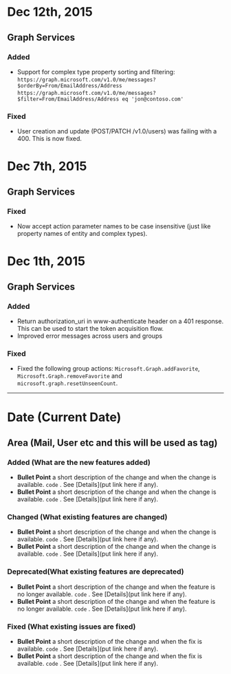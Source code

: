 # Dec 12th, 2015

## Graph Services
### Added
* Support for complex type property sorting and filtering: `https://graph.microsoft.com/v1.0/me/messages?$orderBy=From/EmailAddress/Address`
`https://graph.microsoft.com/v1.0/me/messages?$filter=From/EmailAddress/Address eq 'jon@contoso.com'`

### Fixed
* User creation and update (POST/PATCH /v1.0/users) was failing with a 400.  This is now fixed.

# Dec 7th, 2015

## Graph Services
### Fixed
* Now accept action parameter names to be case insensitive (just like property names of entity and complex types).

# Dec 1th, 2015

## Graph Services
### Added
* Return authorization_uri in www-authenticate header on a 401 response.  This can be used to start the token acquisition flow. 
* Improved error messages across users and groups

### Fixed
* Fixed the following group actions: `Microsoft.Graph.addFavorite`, `Microsoft.Graph.removeFavorite` and `microsoft.graph.resetUnseenCount`.
--------------------------------------------------------------------------------
# Date (Current Date)
## Area (Mail, User etc and this will be used as tag)
### Added (What are the new features added)
* **Bullet Point** a short description of the change and when the change is available. `code` . See [Details](put link here if any).
*	**Bullet Point** a short description of the change and when the change is available. `code` . See [Details](put link here if any).
	
### Changed (What existing features are changed)
* **Bullet Point** a short description of the change and when the change is available. `code` . See [Details](put link here if any).
*	**Bullet Point** a short description of the change and when the change is available. `code` . See [Details](put link here if any).
	
### Deprecated(What existing features are deprecated)
* **Bullet Point** a short description of the change and when the feature is no longer available. `code` . See [Details](put link here if any).
* **Bullet Point** a short description of the change and when the feature is no longer available. `code` . See [Details](put link here if any).

### Fixed (What existing issues are fixed)
* **Bullet Point** a short description of the change and when the fix is available. `code` . See [Details](put link here if any).
* **Bullet Point** a short description of the change and when the fix is available. `code` . See [Details](put link here if any).
